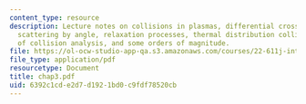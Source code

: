 ```yaml
---
content_type: resource
description: Lecture notes on collisions in plasmas, differential cross-section for
  scattering by angle, relaxation processes, thermal distribution collisions, applications
  of collision analysis, and some orders of magnitude.
file: https://ol-ocw-studio-app-qa.s3.amazonaws.com/courses/22-611j-introduction-to-plasma-physics-i-fall-2006/6392c1cde2d7d1921bd0c9fdf78520cb_chap3.pdf
file_type: application/pdf
resourcetype: Document
title: chap3.pdf
uid: 6392c1cd-e2d7-d192-1bd0-c9fdf78520cb
---
```

